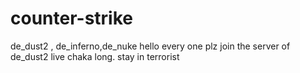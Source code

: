 # counter-strike
de_dust2 , de_inferno,de_nuke
hello every one plz join the server of de_dust2
live chaka long.
stay in terrorist
